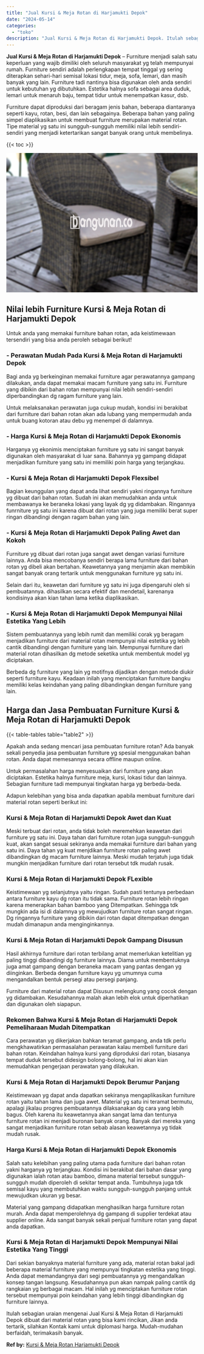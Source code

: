 ```yaml
---
title: "Jual Kursi & Meja Rotan di Harjamukti Depok"
date: "2024-05-14"
categories: 
  - "toko"
description: "Jual Kursi & Meja Rotan di Harjamukti Depok. Itulah sebagian uraian mengenai Jual Kursi & Meja Rotan di Harjamukti Depok dibuat dari material rotan yang bisa..."
---
```


**Jual Kursi & Meja Rotan di Harjamukti Depok** – Furniture menjadi salah satu keperluan yang wajib dimiliki oleh seluruh masyarakat yg telah mempunyai rumah. Furniture sendiri adalah perlengkapan tempat tinggal yg sering diterapkan sehari-hari semisal lokasi tidur, meja, sofa, lemari, dan masih banyak yang lain. Furniture tadi nantinya bisa digunakan oleh anda sendiri untuk kebutuhan yg dibutuhkan. Estetika halnya sofa sebagai area duduk, lemari untuk menaruh baju, tempat tidur untuk menempatkan kasur, dsb.

Furniture dapat diproduksi dari beragam jenis bahan, beberapa diantaranya seperti kayu, rotan, besi, dan lain sebagainya. Beberapa bahan yang paling simpel diaplikasikan untuk membuat furniture merupakan material rotan. Tipe material yg satu ini sungguh-sungguh memiliki nilai lebih sendiri-sendiri yang menjadi ketertarikan sangat banyak orang untuk membelinya.

{{< toc >}}

![Jual Kursi & Meja Rotan di Harjamukti Depok](/images/kursi-meja-rotan-murah28.png)

## Nilai lebih Furniture Kursi & Meja Rotan di Harjamukti Depok

Untuk anda yang memakai furniture bahan rotan, ada keistimewaan tersendiri yang bisa anda peroleh sebagai berikut!

### \- Perawatan Mudah Pada Kursi & Meja Rotan di Harjamukti Depok

Bagi anda yg berkeinginan memakai furniture agar perawatannya gampang dilakukan, anda dapat memakai macam furniture yang satu ini. Furniture yang dibikin dari bahan rotan mempunyai nilai lebih sendiri-sendiri diperbandingkan dg ragam furniture yang lain.

Untuk melaksanakan perawatan juga cukup mudah, kondisi ini berakibat dari furniture dari bahan rotan akan ada lubang yang mempermudah anda untuk buang kotoran atau debu yg menempel di dalamnya.

### \- Harga Kursi & Meja Rotan di Harjamukti Depok Ekonomis

Harganya yg ekonimis menciptakan furniture yg satu ini sangat banyak digunakan oleh masyarakat di luar sana. Bahannya yg gampang didapat menjadikan furniture yang satu ini memiliki poin harga yang terjangkau.

### \- Kursi & Meja Rotan di Harjamukti Depok Flexsibel

Bagian keunggulan yang dapat anda lihat sendiri yakni ringannya furniture yg dibuat dari bahan rotan. Sudah ini akan memudahkan anda untuk membawanya ke beraneka lokasi yang layak dg yg didambakan. Ringannya funrniture yg satu ini karena dibuat dari rotan yang juga memiliki berat super ringan dibandingi dengan ragam bahan yang lain.

### \- Kursi & Meja Rotan di Harjamukti Depok Paling Awet dan Kokoh

Furniture yg dibuat dari rotan juga sangat awet dengan variasi furniture lainnya. Anda bisa mencobanya sendiri berapa lama furniture dari bahan rotan yg dibeli akan bertahan. Keawetannya yang menjamin akan membikin sangat banyak orang tertarik untuk menggunakan furniture yg satu ini.

Selain dari itu, keawetan dari furniture yg satu ini juga dipengaruhi oleh si pembuatannya. dihasilkan secara efektif dan mendetail, karenanya kondisinya akan kian tahan lama ketika diaplikasikan.

### \- Kursi & Meja Rotan di Harjamukti Depok Mempunyai Nilai Estetika Yang Lebih

Sistem pembuatannya yang lebih rumit dan memiliki corak yg beragam menjadikan furniture dari material rotan mempunyai nilai estetika yg lebih cantik dibandingi dengan furniture yang lain. Mempunyai furniture dari material rotan dihasilkan dg metode seketika untuk membentuk model yg diciptakan.

Berbeda dg furniture yang lain yg motifnya dijadikan dengan metode diukir seperti furniture kayu. Keadaan inilah yang menciptakan furniture bangku memiliki kelas keindahan yang paling dibandingkan dengan furniture yang lain.

## Harga dan Jasa Pembuatan Furniture Kursi & Meja Rotan di Harjamukti Depok

{{< table-tables table="table2" >}}

Apakah anda sedang mencari jasa pembuatan furniture rotan? Ada banyak sekali penyedia jasa pembuatan furniture yg spesial menggunakan bahan rotan. Anda dapat memesannya secara offline maupun online.

Untuk permasalahan harga menyesuaikan dari furniture yang akan diciptakan. Estetika halnya furniture meja, kursi, lokasi tidur dan lainnya. Sebagian furniture tadi mempunyai tingkatan harga yg berbeda-beda.

Adapun kelebihan yang bisa anda dapatkan apabila membuat furniture dari material rotan seperti berikut ini:

### Kursi & Meja Rotan di Harjamukti Depok Awet dan Kuat

Meski terbuat dari rotan, anda tidak boleh meremehkan keawetan dari furniture yg satu ini. Daya tahan dari furniture rotan juga sungguh-sungguh kuat, akan sangat sesuai sekiranya anda memakai furniture dari bahan yang satu ini. Daya tahan yg kuat menjdikan furniture rotan paling awet dibandingkan dg macam furniture lainnya. Meski mudah terjatuh juga tidak mungkin menjadikan furniture dari rotan tersebut tdk mudah rusak.

### Kursi & Meja Rotan di Harjamukti Depok FLexible

Keistimewaan yg selanjutnya yaitu ringan. Sudah pasti tentunya perbedaan antara furniture kayu dg rotan itu tidak sama. Furniture rotan lebih ringan karena menerapkan bahan bamboo yang Ditempatkan. Sehingga tdk mungkin ada isi di dalamnya yg mewujudkan furniture rotan sangat ringan. Dg ringannya furniture yang dibikin dari rotan dapat ditempatkan dengan mudah dimanapun anda menginginkannya.

### Kursi & Meja Rotan di Harjamukti Depok Gampang Disusun

Hasil akhirnya furniture dari rotan terbilang amat memerlukan ketelitian yg paling tinggi dibandingi dg furniture lainnya. Diama untuk membentuknya juga amat gampang dengan beraneka macam yang pantas dengan yg diinginkan. Berbeda dengan furniture kayu yg umumnya cuma mengandalkan bentuk persegi atau persegi panjang.

Furniture dari material rotan dapat Disusun melengkung yang cocok dengan yg didambakan. Kesudahannya malah akan lebih elok untuk diperhatikan dan digunakan oleh siapapun.

### Rekomen Bahwa Kursi & Meja Rotan di Harjamukti Depok Pemeliharaan Mudah Ditempatkan

Cara perawatan yg dikerjakan bahkan teramat gampang, anda tdk perlu mengkhawatirkan permasalahan perawatan kalau membeli furniture dari bahan rotan. Keindahan halnya kursi yang diproduksi dari rotan, biasanya tempat duduk tersebut didesign bolong-bolong, hal ini akan kian memudahkan pengerjaan perawatan yang dilakukan.

### Kursi & Meja Rotan di Harjamukti Depok Berumur Panjang

Keistimewaan yg dapat anda dapatkan sekiranya mengaplikasikan furniture rotan yaitu tahan lama dan juga awet. Material yg satu ini teramat bermutu, apalagi jikalau progres pembuatannya dilaksanakan dg cara yang lebih bagus. Oleh karena itu keawetannya akan sangat lama dan tentunya furniture rotan ini menjadi buronan banyak orang. Banyak dari mereka yang sangat menjadikan furniture rotan sebab alasan keawetannya yg tidak mudah rusak.

### Harga Kursi & Meja Rotan di Harjamukti Depok Ekonomis

Salah satu kelebihan yang paling utama pada furniture dari bahan rotan yakni harganya yg terjangkau. Kondisi ini berakibat dari bahan dasar yang digunakan ialah rotan atau bamboo, dimana material tersebut sungguh-sungguh mudah diperoleh di sekitar tempat anda. Tumbuhnya juga tdk semisal kayu yang membutuhkan waktu sungguh-sungguh panjang untuk mewujudkan ukuran yg besar.

Material yang gampang didapatkan menghasilkan harga furniture rotan murah. Anda dapat memperolehnya dg gampang di supplier terdekat atau supplier online. Ada sangat banyak sekali penjual furniture rotan yang dapat anda dapatkan.

### Kursi & Meja Rotan di Harjamukti Depok Mempunyai Nilai Estetika Yang Tinggi

Dari sekian banyaknya material furniture yang ada, material rotan bakal jadi beberapa material furniture yang mempunyai tingkatan estetika yang tinggi. Anda dapat memandangnya dari segi pembuatannya yg mengandalkan konsep tangan langsung. Kesudahannya pun akan nampak paling cantik dg rangkaian yg berbagai macam. Hal inilah yg menciptakan furniture rotan tersebut mempunyai poin keindahan yang lebih tinggi dibandingkan dg furniture lainnya.

Itulah sebagian uraian mengenai Jual Kursi & Meja Rotan di Harjamukti Depok dibuat dari material rotan yang bisa kami rincikan, Jikan anda tertarik, silahkan Kontak kami untuk diplomasi harga. Mudah-mudahan berfaidah, terimakasih banyak.

**Ref by:** [Kursi & Meja Rotan Harjamukti Depok](https://id.wikipedia.org/wiki/Kursi)
